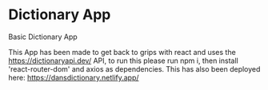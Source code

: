 # Dictionary App

Basic Dictionary App

This App has been made to get back to grips with react and uses the https://dictionaryapi.dev/ API, to run this please run npm i, then install 'react-router-dom' and axios as dependencies. This has also been deployed here: https://dansdictionary.netlify.app/
